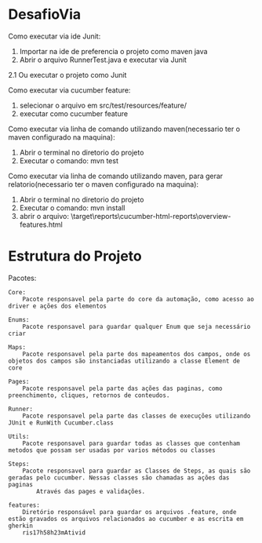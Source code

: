 # DesafioVia
Como executar via ide Junit:
1. Importar na ide de preferencia o projeto como maven java
2. Abrir o arquivo RunnerTest.java e executar via Junit

2.1 Ou executar o projeto como Junit

Como executar via cucumber feature:
1. selecionar o arquivo em src/test/resources/feature/
2. executar como cucumber feature

Como executar via linha de comando utilizando maven(necessario ter o maven configurado na maquina):
1. Abrir o terminal no diretorio do projeto
2. Executar o comando: mvn test

Como executar via linha de comando utilizando maven, para gerar relatorio(necessario ter o maven configurado na maquina):
1. Abrir o terminal no diretorio do projeto
2. Executar o comando: mvn install
3. abrir o arquivo: \target\reports\cucumber-html-reports\overview-features.html

# Estrutura do Projeto
Pacotes:

	Core:
		Pacote responsavel pela parte do core da automação, como acesso ao driver e ações dos elementos

	Enums:
		Pacote responsavel para guardar qualquer Enum que seja necessário criar

	Maps:
		Pacote responsavel pela parte dos mapeamentos dos campos, onde os objetos dos campos são instanciadas utilizando a classe Element de core

	Pages:
		Pacote responsavel pela parte das ações das paginas, como preenchimento, cliques, retornos de conteudos.

	Runner:
		Pacote responsavel pela parte das classes de execuções utilizando JUnit e RunWith Cucumber.class

	Utils:
		Pacote responsavel para guardar todas as classes que contenham metodos que possam ser usadas por varios métodos ou classes

	Steps:
		Pacote responsavel para guardar as Classes de Steps, as quais são geradas pelo cucumber. Nessas classes são chamadas as ações das paginas
			Através das pages e validações.

	features:
		Diretório responsável para guardar os arquivos .feature, onde estão gravados os arquivos relacionados ao cucumber e as escrita em gherkin
	 	ris17h58h23mAtivid
